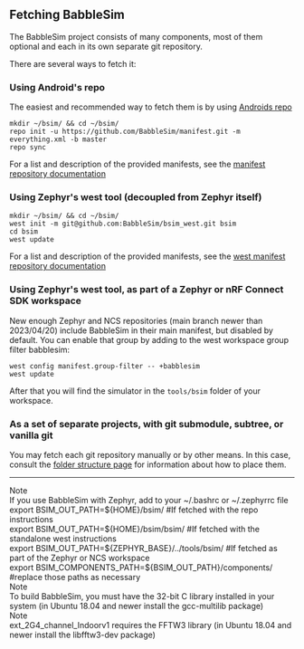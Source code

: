 ## Fetching BabbleSim

The BabbleSim project consists of many components, most of them optional
and each in its own separate git repository.

There are several ways to fetch it:

### Using Android's repo

The easiest and recommended way to fetch them is by using
[Androids repo](https://source.android.com/setup/build/downloading#installing-repo)

```
mkdir ~/bsim/ && cd ~/bsim/
repo init -u https://github.com/BabbleSim/manifest.git -m everything.xml -b master
repo sync
```

For a list and description of the provided manifests, see the
[manifest repository documentation](https://github.com/BabbleSim/manifest)

### Using Zephyr's west tool (decoupled from Zephyr itself)

```
mkdir ~/bsim/ && cd ~/bsim/
west init -m git@github.com:BabbleSim/bsim_west.git bsim
cd bsim
west update
```

For a list and description of the provided manifests, see the
[west manifest repository documentation](https://github.com/BabbleSim/bsim_west)

### Using Zephyr's west tool, as part of a Zephyr or nRF Connect SDK workspace

New enough Zephyr and NCS repositories (main branch newer than 2023/04/20)
include BabbleSim in their main manifest, but disabled by default.
You can enable that group by adding to the west workspace group filter babblesim:
```
west config manifest.group-filter -- +babblesim
west update
```
After that you will find the simulator in the `tools/bsim` folder of your workspace.

### As a set of separate projects, with git submodule, subtree, or vanilla git

You may fetch each git repository manually or by other means.
In this case, consult the [folder structure page](folder_structure_and_env.md)
for information about how to place them.

-------

<div class="note-container">
<div class="note-title">Note</div>
<div class="note">If you use BabbleSim with Zephyr, add to your
<span class="monospaced-font">~/.bashrc</span> or
<span class="monospaced-font">~/.zephyrrc</span> file<br>
<span class="monospaced-font">
export BSIM_OUT_PATH=${HOME}/bsim/ #If fetched with the repo instructions<br>
export BSIM_OUT_PATH=${HOME}/bsim/bsim/ #If fetched with the standalone west instructions<br>
export BSIM_OUT_PATH=${ZEPHYR_BASE}/../tools/bsim/ #If fetched as part of the Zephyr or NCS workspace<br>
export BSIM_COMPONENTS_PATH=${BSIM_OUT_PATH}/components/<br>
#replace those paths as necessary
</span>
</div>
</div>

<div class="note-container">
<div class="note-title">Note</div>
<div class="note">To build BabbleSim, you must have the 32-bit C library
installed in your system (in Ubuntu 18.04 and newer install the
<span class="monospaced-font">gcc-multilib</span> package)</div>
</div>

<div class="note-container">
<div class="note-title">Note</div>
<div class="note"><span class="monospaced-font">ext_2G4_channel_Indoorv1 </span>
requires the FFTW3 library
(in Ubuntu 18.04 and newer install the
<span class="monospaced-font">libfftw3-dev</span> package)</div>
</div>
